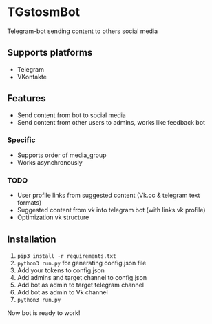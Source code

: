 # TGstosmBot
Telegram-bot sending content to others social media

## Supports platforms
* Telegram
* VKontakte

## Features
* Send content from bot to social media
* Send content from other users to admins, works like feedback bot

### Specific
* Supports order of media_group
* Works asynchronously

### TODO
* User profile links from suggested content (Vk.cc & telegram text formats)
* Suggested content from vk into telegram bot (with links vk profile)
* Optimization vk structure

## Installation
1. ```pip3 install -r requirements.txt```
2. ```python3 run.py``` for generating config.json file   
3. Add your tokens to config.json   
4. Add admins and target channel to config.json
5. Add bot as admin to target telegram channel
6. Add bot as admin to Vk channel
7. ```python3 run.py```

Now bot is ready to work!

